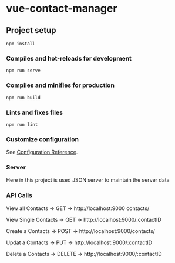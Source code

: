 # vue-contact-manager

## Project setup
```
npm install
```

### Compiles and hot-reloads for development
```
npm run serve
```

### Compiles and minifies for production
```
npm run build
```

### Lints and fixes files
```
npm run lint
```

### Customize configuration
See [Configuration Reference](https://cli.vuejs.org/config/).


### Server
Here in this project is used JSON server to maintain the server data


### API Calls
View all Contacts -> GET -> http://localhost:9000 contacts/

View Single Contacts -> GET -> http://localhost:9000/:contactID

Create a Contacts -> POST -> http://localhost:9000/contacts/

Updat a Contacts -> PUT -> http://localhost:9000/:contactID

Delete a Contacts -> DELETE -> http://localhost:9000/:contactID